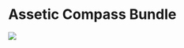 Assetic Compass Bundle
======================

<a href="https://travis-ci.org/apnet/AsseticCompassBundle/" target="_blank"><img src="https://travis-ci.org/apnet/AsseticCompassBundle.png?branch=master" /></a>
